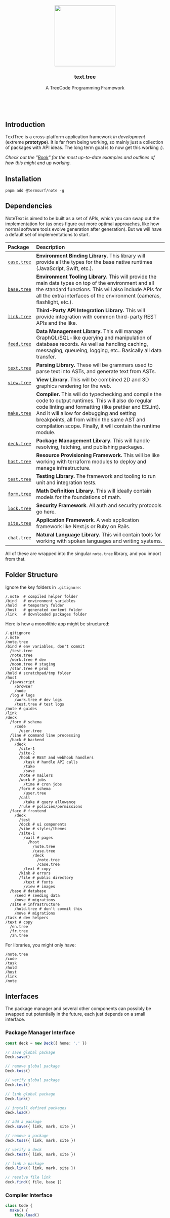 <br/>
<br/>
<br/>
<br/>
<br/>
<br/>
<br/>

<p align='center'>
  <img src='https://github.com/termsurf/note.tree/blob/make/view/tree.gif?raw=true' height='192'/>
</p>

<h3 align='center'>text.tree</h3>
<p align='center'>
  A TreeCode Programming Framework
</p>

<br/>
<br/>
<br/>

## Introduction

TextTree is a cross-platform application framework _in development_
(extreme **prototype**). It is far from being working, so mainly just a
collection of packages with API ideas. The long term goal is to now get
this working :).

_Check out the
"[Book](https://github.com/termsurf/text.tree/tree/make/book)" for the
most up-to-date examples and outlines of how this might end up working._

## Installation

```
pnpm add @termsurf/note -g
```

## Dependencies

NoteText is aimed to be built as a set of APIs, which you can swap out
the implementation for (as ones figure out more optimal approaches, like
how normal software tools evolve generation after generation). But we
will have a default set of implementations to start.

| Package                                              | Description                                                                                                                                                                                                                                                                                                                  |
| :--------------------------------------------------- | :--------------------------------------------------------------------------------------------------------------------------------------------------------------------------------------------------------------------------------------------------------------------------------------------------------------------------- |
| [`case.tree`](https://github.com/termsurf/case.tree) | **Environment Binding Library.** This library will provide all the types for the base native runtimes (JavaScript, Swift, etc.).                                                                                                                                                                                             |
| [`base.tree`](https://github.com/termsurf/base.tree) | **Environment Tooling Library.** This will provide the main data types on top of the environment and all the standard functions. This will also include APIs for all the extra interfaces of the environment (cameras, flashlight, etc.).                                                                                    |
| [`link.tree`](https://github.com/termsurf/link.tree) | **Third-Party API Integration Library.** This will provide integration with common third-party REST APIs and the like.                                                                                                                                                                                                       |
| [`feed.tree`](https://github.com/termsurf/feed.tree) | **Data Management Library.** This will manage GraphQL/SQL-like querying and manipulation of database records. As well as handling caching, messaging, queueing, logging, etc.. Basically all data transfer.                                                                                                                  |
| [`text.tree`](https://github.com/termsurf/text.tree) | **Parsing Library.** These will be grammars used to parse text into ASTs, and generate text from ASTs.                                                                                                                                                                                                                       |
| [`view.tree`](https://github.com/termsurf/view.tree) | **View Library.** This will be combined 2D and 3D graphics rendering for the web.                                                                                                                                                                                                                                            |
| [`make.tree`](https://github.com/termsurf/make.tree) | **Compiler.** This will do typechecking and compile the code to output runtimes. This will also do regular code linting and formatting (like prettier and ESLint). And it will allow for debugging and setting breakpoints, all from within the same AST and compilation scope. Finally, it will contain the runtime module. |
| [`deck.tree`](https://github.com/termsurf/deck.tree) | **Package Management Library.** This will handle resolving, fetching, and publishing packages.                                                                                                                                                                                                                               |
| [`host.tree`](https://github.com/termsurf/host.tree) | **Resource Provisioning Framework.** This will be like working with terraform modules to deploy and manage infrastructure.                                                                                                                                                                                                   |
| [`test.tree`](https://github.com/termsurf/test.tree) | **Testing Library.** The framework and tooling to run unit and integration tests.                                                                                                                                                                                                                                            |
| [`form.tree`](https://github.com/termsurf/form.tree) | **Math Definition Library.** This will ideally contain models for the foundations of math.                                                                                                                                                                                                                                   |
| [`lock.tree`](https://github.com/termsurf/lock.tree) | **Security Framework**. All auth and security protocols go here.                                                                                                                                                                                                                                                             |
| [`site.tree`](https://github.com/termsurf/site.tree) | **Application Framework**. A web application framework like Next.js or Ruby on Rails.                                                                                                                                                                                                                                        |
| `chat.tree`                                          | **Natural Language Library.** This will contain tools for working with spoken languages and writing systems.                                                                                                                                                                                                                 |

All of these are wrapped into the singular `note.tree` library, and you
import from that.

## Folder Structure

Ignore the key folders in `.gitignore`:

```.gitignore
/.note  # compiled helper folder
/bind   # environment variables
/hold   # temporary folder
/host   # generated content folder
/link   # downloaded packages folder
```

Here is how a monolithic app might be structured:

```
/.gitignore
/.note
/note.tree
/bind # env variables, don't commit
  /test.tree
  /note.tree
  /work.tree # dev
  /moon.tree # staging
  /star.tree # prod
/hold # scratchpad/tmp folder
/host
  /javascript
    /browser
    /node
  /log # logs
    /work.tree # dev logs
    /test.tree # test logs
/note # guides
/link
/deck
  /form # schema
    /code
      /user.tree
  /line # command line processing
  /back # backend
    /deck
      /site-1
      /site-2
      /hook # REST and webhook handlers
        /task # handle API calls
        /take
        /save
      /note # mailers
      /work # jobs
        /time # cron jobs
      /form # schema
        /user.tree
      /call
        /take # query allowance
      /rule # policies/permissions
  /face # frontend
    /deck
      /test
      /dock # ui components
      /vibe # styles/themes
      /site-1
        /wall # pages
          /host
            /note.tree
            /case.tree
            /deck
              /note.tree
              /case.tree
        /text # copy
      /kink # errors
      /file # public directory
        /text # fonts
        /view # images
  /base # database
    /seed # seeding data
    /move # migrations
  /site # infrastructure
    /hold.tree # don't commit this
    /move # migrations
/task # dev helpers
/text # copy
  /en.tree
  /fr.tree
  /zh.tree
```

For libraries, you might only have:

```
/note.tree
/code
/task
/hold
/host
/link
/note
```

## Interfaces

The package manager and several other components can possibly be swapped
out potentially in the future, each just depends on a small interface.

### Package Manager Interface

```ts
const deck = new Deck({ home: '.' })

// save global package
Deck.save()

// remove global package
Deck.toss()

// verify global package
Deck.test()

// link global package
Deck.link()

// install defined packages
deck.load()

// add a package
deck.save({ link, mark, site })

// remove a package
deck.toss({ link, mark, site })

// verify a deck
deck.test({ link, mark, site })

// link a package
deck.link({ link, mark, site })

// resolve file link
deck.find({ file, base })
```

### Compiler Interface

```ts
class Code {
  make() {
    this.load()
    this.mesh()
    this.lint()
    this.tree()
    this.text()
    this.bind()
  }

  bind() {
    code.on('file', code.make)
  }

  // load from the entrypoint of the project
  load() {}

  // do type-checking, variable resolution, optimizations, etc..
  mesh() {}

  // do linting and fix up code
  lint() {}

  // make output AST in target language
  make() {}

  // write the AST to string
  text() {}
}
```

### Output Generator Interface

```ts
const host = new Host({ code })

const ts = host.make({ form: 'typescript' })
const rust = host.make({ form: 'rust' })
```

The output is typed as a standard AST in each language.

## TODO

- parse mine/mind files (mint)
  - parse tree-role file types
  - parse chat-talk-link tree
  - convert into json

## License

Copyright 2021-2024 <a href='https://term.surf'>TermSurf</a>

Licensed under the Apache License, Version 2.0 (the "License"); you may
not use this file except in compliance with the License. You may obtain
a copy of the License at

    http://www.apache.org/licenses/LICENSE-2.0

Unless required by applicable law or agreed to in writing, software
distributed under the License is distributed on an "AS IS" BASIS,
WITHOUT WARRANTIES OR CONDITIONS OF ANY KIND, either express or implied.
See the License for the specific language governing permissions and
limitations under the License.

## TermSurf

This is being developed by the folks at [TermSurf](https://term.surf), a
California-based project for helping humanity master information and
computation. Find us on [Twitter](https://twitter.com/termsurf),
[LinkedIn](https://www.linkedin.com/company/termsurf), and
[Facebook](https://www.facebook.com/termsurf). Check out our other
[GitHub projects](https://github.com/termsurf) as well!
